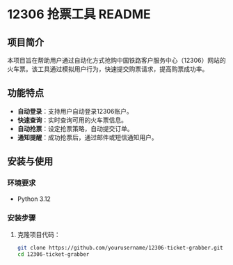 # 12306 抢票工具 README

## 项目简介

本项目旨在帮助用户通过自动化方式抢购中国铁路客户服务中心（12306）网站的火车票。该工具通过模拟用户行为，快速提交购票请求，提高购票成功率。

## 功能特点

- **自动登录**：支持用户自动登录12306账户。
- **快速查询**：实时查询可用的火车票信息。
- **自动抢票**：设定抢票策略，自动提交订单。
- **通知提醒**：成功抢票后，通过邮件或短信通知用户。

## 安装与使用

### 环境要求

- Python 3.12

### 安装步骤

1. 克隆项目代码：
   ```bash
   git clone https://github.com/yourusername/12306-ticket-grabber.git
   cd 12306-ticket-grabber

